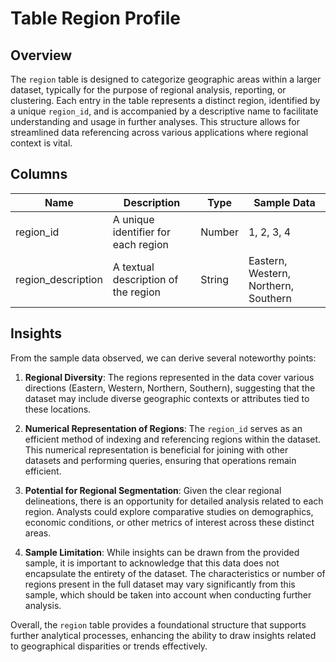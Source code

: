 # Table Region Profile

## Overview
The `region` table is designed to categorize geographic areas within a larger dataset, typically for the purpose of regional analysis, reporting, or clustering. Each entry in the table represents a distinct region, identified by a unique `region_id`, and is accompanied by a descriptive name to facilitate understanding and usage in further analyses. This structure allows for streamlined data referencing across various applications where regional context is vital.

## Columns

| Name                 | Description                                                | Type   | Sample Data               |
|----------------------|------------------------------------------------------------|--------|---------------------------|
| region_id            | A unique identifier for each region                        | Number | 1, 2, 3, 4                |
| region_description   | A textual description of the region                        | String | Eastern, Western, Northern, Southern |

## Insights
From the sample data observed, we can derive several noteworthy points:

1. **Regional Diversity**: The regions represented in the data cover various directions (Eastern, Western, Northern, Southern), suggesting that the dataset may include diverse geographic contexts or attributes tied to these locations.

2. **Numerical Representation of Regions**: The `region_id` serves as an efficient method of indexing and referencing regions within the dataset. This numerical representation is beneficial for joining with other datasets and performing queries, ensuring that operations remain efficient.

3. **Potential for Regional Segmentation**: Given the clear regional delineations, there is an opportunity for detailed analysis related to each region. Analysts could explore comparative studies on demographics, economic conditions, or other metrics of interest across these distinct areas.

4. **Sample Limitation**: While insights can be drawn from the provided sample, it is important to acknowledge that this data does not encapsulate the entirety of the dataset. The characteristics or number of regions present in the full dataset may vary significantly from this sample, which should be taken into account when conducting further analysis. 

Overall, the `region` table provides a foundational structure that supports further analytical processes, enhancing the ability to draw insights related to geographical disparities or trends effectively.